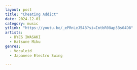 ```yaml
---
layout: post
title: "Cheating Addict"
date: 2024-12-01
category: music
ytlink: "https://youtu.be/_ePRnLeJ548?si=IntbR08ap3Bs04D8"
artists:
  - DYES IWASAKI
  - Hatsune Miku
genres:
  - Vocaloid
  - Japanese Electro Swing

---
```


